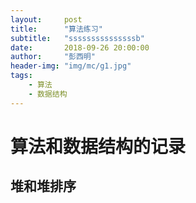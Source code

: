 ```yaml
---
layout:     post
title:      "算法练习"
subtitle:   "sssssssssssssssb"
date:       2018-09-26 20:00:00
author:     "彭西明"
header-img: "img/mc/g1.jpg"
tags:
    - 算法
    - 数据结构
---
```


# 算法和数据结构的记录

## 堆和堆排序